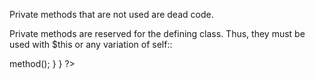 Private methods that are not used are dead code. 

Private methods are reserved for the defining class. Thus, they must be used with $this or any variation of self:: 

<?php

class Foo {
    // Those methods are used
    private function method() {}
    private static function staticMethod() {}

    // Those methods are not used
    private function unusedMethod() {}
    private static function staticUnusedMethod() {}
    
    public function bar() {
        self::staticMethod();
        $this->method();
    }
}

?>
